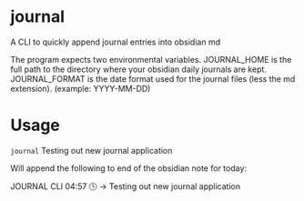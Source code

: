 # journal
A CLI to quickly append journal entries into obsidian md

The program expects two environmental variables.
JOURNAL_HOME is the full path to the directory where your obsidian daily journals are kept.
JOURNAL_FORMAT is the date format used for the journal files (less the md extension).   (example: YYYY-MM-DD)


# Usage
`journal` Testing out new journal application

Will append the following to end of the obsidian note for today:

JOURNAL CLI 04:57 🕓 -> Testing out new journal application

